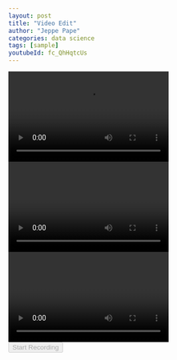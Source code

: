 ```yaml
---
layout: post
title: "Video Edit"
author: "Jeppe Pape"
categories: data science
tags: [sample]
youtubeId: fc_QhHqtcUs
---
```


<body translate='no' >
<div>
	<video id='local' width='320px' height='180px' controls>
		<source src='/assets/vid/Cyklist.mp4'></source>
	</video>
  <video id='webcam' width='320px' height='180px'></video>
  <video id='output-video' width='320px' height='180px' controls></video>
</div>
<button id='record' disabled>Start Recording</button>
<p id='message'></p>

<script src='https://cpwebassets.codepen.io/assets/common/stopExecutionOnTimeout-157cd5b220a5c80d4ff8e0e70ac069bffd87a61252088146915e8726e5d9f147.js'></script>

<script src='https://unpkg.com/@ffmpeg/ffmpeg@0.9.3/dist/ffmpeg.min.js'></script>


<script>
const { createFFmpeg, fetchFile } = FFmpeg;
const ffmpeg = createFFmpeg({
  log: true });


const webcam = document.getElementById('webcam');
const recordBtn = document.getElementById('record');
const startRecording = () => {
  const rec = new MediaRecorder(webcam.srcObject);
  const chunks = [];

  recordBtn.textContent = 'Stop Recording';
  recordBtn.onclick = () => {
    rec.stop();
    recordBtn.textContent = 'Start Recording';
    recordBtn.onclick = startRecording;
  };

  rec.ondataavailable = e => chunks.push(e.data);
  rec.onstop = async () => {
    transcode(new Uint8Array(await new Blob(chunks).arrayBuffer()));
  };
  rec.start();
};

(async () => {
  webcam.srcObject = await navigator.mediaDevices.getUserMedia({ video: true, audio: true });
  await webcam.play();
  recordBtn.disabled = false;
  recordBtn.onclick = startRecording;
})();

const transcode = async webcamData => {
  const message = document.getElementById('message');
  const name = 'record.webm';
  message.innerHTML = 'Loading ffmpeg-core.js';
  await ffmpeg.load();
  message.innerHTML = 'Start transcoding';
  ffmpeg.FS('writeFile', name, await fetchFile(webcamData));
  ffmpeg.FS('writeFile', "record_2.mp4", await fetchFile("/assets/vid/Cyklist.mp4"));  
  //await ffmpeg.run('-i', name, 'output.mp4');
  await ffmpeg.run( '-fflags', '+discardcorrupt', '-i', "record_2.mp4", 'output.mp4');
  //await ffmpeg.run( '-y', '-i', 'record_2.webm', '-i', name, ', -filter_complex "[0:v]scale=1920:1080:force_original_aspect_ratio=1,setsar=1:1,pad=1920:1080:(ow-iw)/2:(oh-ih)/2[0v];[0v][1:v:0]concat=n=2:v=1:a=0[outv]" -map "[outv]" output.mp4');

  message.innerHTML = 'Complete transcoding';
  const data = ffmpeg.FS('readFile', 'output.mp4');
  const video = document.getElementById('output-video');
  video.src = URL.createObjectURL(new Blob([data.buffer], { type: 'video/mp4' }));
};
//# sourceURL=pen.js
    </script>

  

</body>